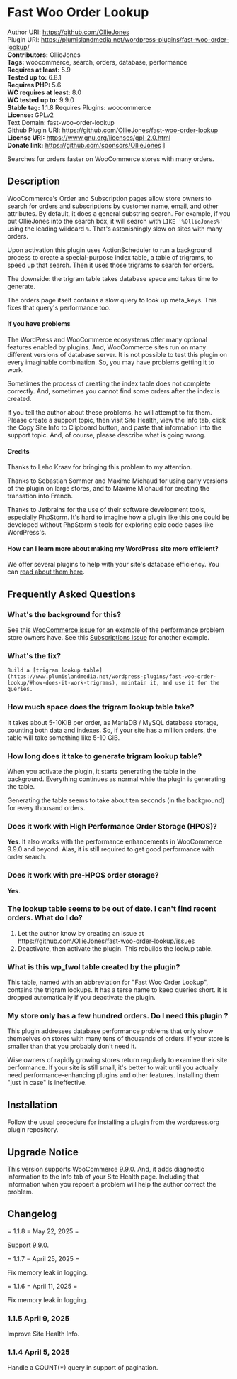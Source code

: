 # Fast Woo Order Lookup

Author URI: https://github.com/OllieJones \
Plugin URI: https://plumislandmedia.net/wordpress-plugins/fast-woo-order-lookup/ \
**Contributors:**  OllieJones \
**Tags:** woocommerce, search, orders, database, performance \
**Requires at least:** 5.9 \
**Tested up to:** 6.8.1 \
**Requires PHP:** 5.6 \
**WC requires at least:** 8.0 \
**WC tested up to:** 9.9.0 \
**Stable tag:** 1.1.8
Requires Plugins: woocommerce \
**License:** GPLv2 \
Text Domain: fast-woo-order-lookup \
Github Plugin URI: https://github.com/OllieJones/fast-woo-order-lookup \
**License URI:** https://www.gnu.org/licenses/gpl-2.0.html \
**Donate link:** https://github.com/sponsors/OllieJones ]

Searches for orders faster on WooCommerce stores with many orders.

## Description

WooCommerce's Order and Subscription pages allow store owners to search for orders and subscriptions by customer name, email, and other attributes. By default, it does a general substring search. For example, if you put OllieJones into the search box, it will search with `LIKE '%OllieJones%'` using the leading wildcard `%`. That's astonishingly slow on sites with many orders.

Upon activation this plugin uses ActionScheduler to run a background process to create a special-purpose index table, a table of trigrams, to speed up that search. Then it uses those trigrams to search for orders.

The downside: the trigram table takes database space and takes time to generate.

The orders page itself contains a slow query to look up meta_keys. This fixes that query's performance too.

<h4>If you have problems</h4>

The WordPress and WooCommerce ecosystems offer many optional features enabled by plugins. And, WooCommerce sites run on many different versions of database server. It is not possible to test this plugin on every imaginable combination. So, you may have problems getting it to work.

Sometimes the process of creating the index table does not complete correctly. And, sometimes you cannot find some orders after the index is created.

If you tell the author about these problems, he will attempt to fix them. Please create a support topic, then visit Site Health, view the Info tab, click the Copy Site Info to Clipboard button, and paste that information into the support topic. And, of course, please describe what is going wrong.

<h4>Credits</h4>
Thanks to Leho Kraav for bringing this problem to my attention.

Thanks to Sebastian Sommer and Maxime Michaud for using early versions of the plugin on large stores, and to Maxime Michaud for creating the transation into French.

Thanks to Jetbrains for the use of their software development tools, especially [PhpStorm](https://www.jetbrains.com/phpstorm/). It's hard to imagine how a plugin like this one could be developed without PhpStorm's tools for exploring epic code bases like WordPress's.

<h4>How can I learn more about making my WordPress site more efficient?</h4>

We offer several plugins to help with your site's database efficiency. You can [read about them here](https://www.plumislandmedia.net/wordpress/performance/optimizing-wordpress-database-servers/).

## Frequently Asked Questions

### What's the background for this?

See this [WooCommerce issue](https://github.com/woocommerce/woocommerce/issues/32826) for an example of the performance problem store owners have. See this [Subscriptions issue](https://github.com/Automattic/woocommerce-subscriptions-core/issues/183) for another example.

### What's the fix?

    Build a [trigram lookup table](https://www.plumislandmedia.net/wordpress-plugins/fast-woo-order-lookup/#how-does-it-work-trigrams), maintain it, and use it for the queries.

### How much space does the trigram lookup table take?

It takes about 5-10KiB per order, as MariaDB / MySQL database storage, counting both data and indexes. So, if your site has a million orders, the table will take something like 5-10 GiB.

### How long does it take to generate trigram lookup table?

When you activate the plugin, it starts generating the table in the background. Everything continues as normal while the plugin is generating the table.

Generating the table seems to take about ten seconds (in the background) for every thousand orders.

### Does it work with High Performance Order Storage (HPOS)?

**Yes**. It also works with the performance enhancements in WooCommerce 9.9.0 and beyond. Alas, it is still required to get good performance with order search.

### Does it work with pre-HPOS order storage?

**Yes**.

### The lookup table seems to be out of date. I can't find recent orders. What do I do?

1. Let the author know by creating an issue at https://github.com/OllieJones/fast-woo-order-lookup/issues
2. Deactivate, then activate the plugin. This rebuilds the lookup table.

### What is this wp_fwol table created by the plugin?

This table, named with an abbreviation for "Fast Woo Order Lookup", contains the trigram lookups. It has a terse name to keep queries short. It is dropped automatically if you deactivate the plugin.

### My store only has a few hundred orders. Do I need this plugin ?

This plugin addresses database performance problems that only show themselves on stores with many tens of thousands of orders. If your store is smaller than that you probably don't need it.

Wise owners of rapidly growing stores return regularly to examine their site performance. If your site is still small, it's better to wait until you actually need performance-enhancing plugins and other features. Installing them "just in case" is ineffective.

## Installation

Follow the usual procedure for installing a plugin from the wordpress.org plugin repository.

## Upgrade Notice

This version supports WooCommerce 9.9.0. And, it adds diagnostic information to the Info tab of your Site Health page. Including that information when you repoert a problem will help the author correct the problem.

## Changelog

= 1.1.8 = May 22, 2025 =

Support 9.9.0.

= 1.1.7 = April 25, 2025 =

Fix memory leak in logging.

= 1.1.6 = April 11, 2025 =

Fix memory leak in logging.

### 1.1.5 April 9, 2025

Improve Site Health Info.

### 1.1.4 April 5, 2025

Handle a COUNT(*) query in support of pagination.
